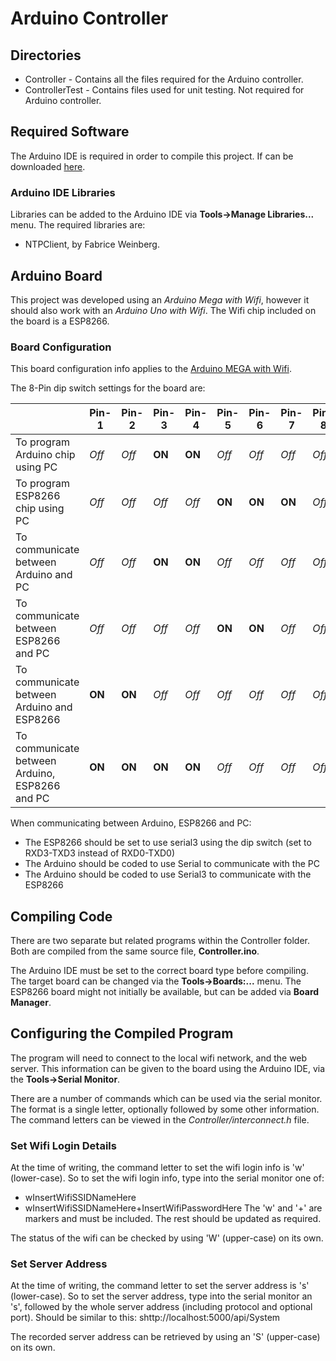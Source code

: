 
# Arduino Controller
## Directories
- Controller - Contains all the files required for the Arduino controller.
- ControllerTest - Contains files used for unit testing. Not required for Arduino controller.

## Required Software
The Arduino IDE is required in order to compile this project.
If can be downloaded [here](https://www.arduino.cc/en/software).

### Arduino IDE Libraries
Libraries can be added to the Arduino IDE via **Tools->Manage Libraries...** menu.
The required libraries are:
- NTPClient, by Fabrice Weinberg.

## Arduino Board
This project was developed using an *Arduino Mega with Wifi*, however it should also work with an *Arduino Uno with Wifi*.
The Wifi chip included on the board is a ESP8266.

### Board Configuration
This board configuration info applies to the [Arduino MEGA with Wifi](https://www.jaycar.com.au/mega-with-wi-fi/p/XC4421).

The 8-Pin dip switch settings for the board are:

|                                               | Pin-1  | Pin-2  | Pin-3  | Pin-4  | Pin-5  | Pin-6  | Pin-7  | Pin-8  |
|-----------------------------------------------|--------|--------|--------|--------|--------|--------|--------|--------|
|To program Arduino chip using PC               | *Off*  | *Off*  | **ON** | **ON** | *Off*  | *Off*  | *Off*  | *Off*  |
|To program ESP8266 chip using PC               | *Off*  | *Off*  | *Off*  | *Off*  | **ON** | **ON** | **ON** | *Off*  |
|To communicate between Arduino and PC          | *Off*  | *Off*  | **ON** | **ON** | *Off*  | *Off*  | *Off*  | *Off*  |
|To communicate between ESP8266 and PC          | *Off*  | *Off*  | *Off*  | *Off*  | **ON** | **ON** | *Off*  | *Off*  |
|To communicate between Arduino and ESP8266     | **ON** | **ON** | *Off*  | *Off*  | *Off*  | *Off*  | *Off*  | *Off*  |
|To communicate between Arduino, ESP8266 and PC | **ON** | **ON** | **ON** | **ON** | *Off*  | *Off*  | *Off*  | *Off*  |

When communicating between Arduino, ESP8266 and PC:
- The ESP8266 should be set to use serial3 using the dip switch (set to RXD3-TXD3 instead of RXD0-TXD0)
- The Arduino should be coded to use Serial to communicate with the PC
- The Arduino should be coded to use Serial3 to communicate with the ESP8266

## Compiling Code
There are two separate but related programs within the Controller folder.
Both are compiled from the same source file, **Controller.ino**.

The Arduino IDE must be set to the correct board type before compiling.
The target board can be changed via the **Tools->Boards:...** menu.
The ESP8266 board might not initially be available, but can be added via **Board Manager**.

## Configuring the Compiled Program
The program will need to connect to the local wifi network, and the web server.
This information can be given to the board using the Arduino IDE, via the **Tools->Serial Monitor**.

There are a number of commands which can be used via the serial monitor.
The format is a single letter, optionally followed by some other information.
The command letters can be viewed in the *Controller/interconnect.h* file.

### Set Wifi Login Details
At the time of writing, the command letter to set the wifi login info is 'w' (lower-case).
So to set the wifi login info, type into the serial monitor one of:
- wInsertWifiSSIDNameHere
- wInsertWifiSSIDNameHere+InsertWifiPasswordHere
The 'w' and '+' are markers and must be included. The rest should be updated as required.

The status of the wifi can be checked by using 'W' (upper-case) on its own.

### Set Server Address
At the time of writing, the command letter to set the server address is 's' (lower-case).
So to set the server address, type into the serial monitor an 's', followed by the whole server address (including protocol and optional port).
Should be similar to this: shttp://localhost:5000/api/System

The recorded server address can be retrieved by using an 'S' (upper-case) on its own.
